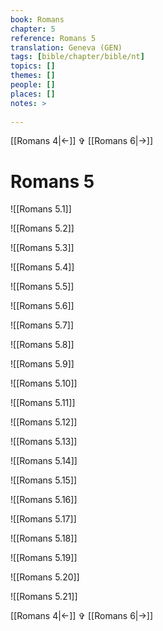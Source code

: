 ```yaml
---
book: Romans
chapter: 5
reference: Romans 5
translation: Geneva (GEN)
tags: [bible/chapter/bible/nt]
topics: []
themes: []
people: []
places: []
notes: >
  
---
```


[[Romans 4|<-]] ✞ [[Romans 6|->]]

# Romans 5

![[Romans 5.1]]

![[Romans 5.2]]

![[Romans 5.3]]

![[Romans 5.4]]

![[Romans 5.5]]

![[Romans 5.6]]

![[Romans 5.7]]

![[Romans 5.8]]

![[Romans 5.9]]

![[Romans 5.10]]

![[Romans 5.11]]

![[Romans 5.12]]

![[Romans 5.13]]

![[Romans 5.14]]

![[Romans 5.15]]

![[Romans 5.16]]

![[Romans 5.17]]

![[Romans 5.18]]

![[Romans 5.19]]

![[Romans 5.20]]

![[Romans 5.21]]

[[Romans 4|<-]] ✞ [[Romans 6|->]]
